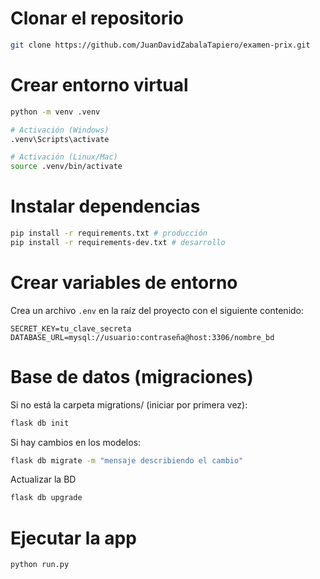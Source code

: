 # Clonar el repositorio

```bash
git clone https://github.com/JuanDavidZabalaTapiero/examen-prix.git
```

# Crear entorno virtual

```bash
python -m venv .venv

# Activación (Windows)
.venv\Scripts\activate

# Activación (Linux/Mac)
source .venv/bin/activate
```

# Instalar dependencias

```bash
pip install -r requirements.txt # producción
pip install -r requirements-dev.txt # desarrollo
```

# Crear variables de entorno

Crea un archivo `.env` en la raíz del proyecto con el siguiente contenido:

```env
SECRET_KEY=tu_clave_secreta
DATABASE_URL=mysql://usuario:contraseña@host:3306/nombre_bd
```

# Base de datos (migraciones)

Si no está la carpeta migrations/ (iniciar por primera vez):
```bash
flask db init
```

Si hay cambios en los modelos:
```bash
flask db migrate -m "mensaje describiendo el cambio"
```

Actualizar la BD
```bash
flask db upgrade
```

# Ejecutar la app
```bash
python run.py
```